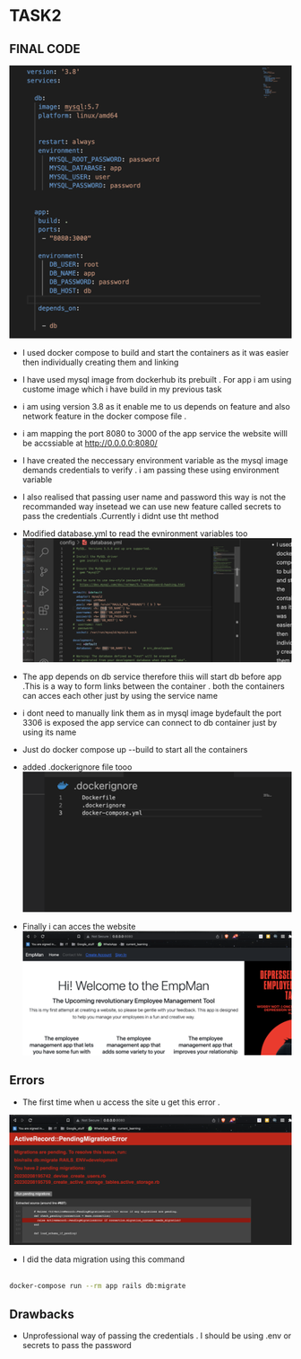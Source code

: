 # TASK2

## FINAL CODE  

 ![Alt text](myimages/Screenshot%202023-04-08%20at%2010.02.02%20PM.png)

- I used docker compose to   build and start the containers as it was easier then individually creating them and linking
- I have used mysql image from dockerhub its prebuilt . For app i am using custome image which i have build in my previous task
- i am using version 3.8 as it enable me to us depends on feature and also network feature in the docker compose file .
- i am mapping the port 8080 to 3000 of the app service the website willl be accssiable at <http://0.0.0.0:8080/>
- I have created the neccessary environment variable as the mysql image demands  credentials to verify . i am passing these using environment variable  
- I also realised that passing user name and password this way is not the recommanded way insetead we can use new feature called secrets  to pass the credentials .Currently i didnt use tht method
- Modified database.yml to read the evnironment variables too
![Alt text](myimages/Screenshot%202023-04-08%20at%2010.11.57%20PM.png)
- The app depends on db service therefore thiis will start db before app .This is a way to form links between the container . both the containers can acces each other just by using the service name
- i dont need to manually link them as in mysql image  bydefault the port 3306 is exposed the app service can connect to db container just by using its name
- Just do docker compose up --build to start all the containers 
- added .dockerignore file tooo 
![Alt text](myimages/Screenshot%202023-04-08%20at%2010.25.52%20PM.png)

- Finally i can acces the website  
![Alt text](myimages/Screenshot%202023-04-08%20at%2010.05.00%20PM.png)



## Errors

- The first time when u access the site u get this error .

![Alt text](myimages/Screenshot%202023-04-08%20at%2010.02.28%20PM.png)
- I did the data migration using this command  
```bash

docker-compose run --rm app rails db:migrate


```

## Drawbacks

- Unprofessional way of passing the credentials . I should be using .env or secrets to pass the password

